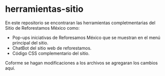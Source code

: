 # herramientas-sitio

En este repositorio se encontraran las herramientas completmentarias del Sitio de Reforestamos México como: 

- Pop-ups iniciativas de Reforesamos México que se muestran en el menú principal del sitio.
- ChatBot del sitio web de reforestamos.
- Código CSS  complementario del sitio. 

Coforme se hagan modificaciones a los archivos se agregaran los cambios aquí. 
